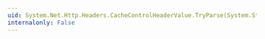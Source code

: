 ```yaml
---
uid: System.Net.Http.Headers.CacheControlHeaderValue.TryParse(System.String,System.Net.Http.Headers.CacheControlHeaderValue@)
internalonly: False
---
```

